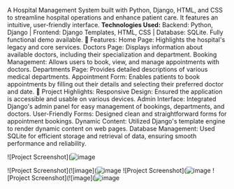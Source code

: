 A Hospital Management System built with Python, Django, HTML, and CSS to streamline hospital operations and enhance patient care. It features an intuitive, user-friendly interface. **Technologies Used:** Backend: Python, Django | Frontend: Django Templates, HTML, CSS | Database: SQLite. Fully functional demo available.
🌟 Features:
Home Page: Highlights the hospital's legacy and core services.
Doctors Page: Displays information about available doctors, including their specialization and department.
Booking Management: Allows users to book, view, and manage appointments with doctors.
Departments Page: Provides detailed descriptions of various medical departments.
Appointment Form: Enables patients to book appointments by filling out their details and selecting their preferred doctor and date.
🎨 Project Highlights:
Responsive Design: Ensured the application is accessible and usable on various devices.
Admin Interface: Integrated Django's admin panel for easy management of bookings, departments, and doctors.
User-Friendly Forms: Designed clean and straightforward forms for appointment bookings.
Dynamic Content: Utilized Django's template engine to render dynamic content on web pages.
Database Management: Used SQLite for efficient storage and retrieval of data, ensuring smooth performance and reliability.

![Project Screenshot](![image](https://github.com/user-attachments/assets/ee7f1255-6088-4a7a-b954-85840ca20faa)

![Project Screenshot](![image](![image](https://github.com/user-attachments/assets/afc66ebd-4897-4f1a-8357-64840a7c4dd7)
![Project Screenshot](![image](https://github.com/user-attachments/assets/d4e48239-39f8-46a6-ba87-ec9dea60b508)
![Project Screenshot](![image](![image](https://github.com/user-attachments/assets/a9fd780e-7040-4d80-b578-10c6c4a81b93)

